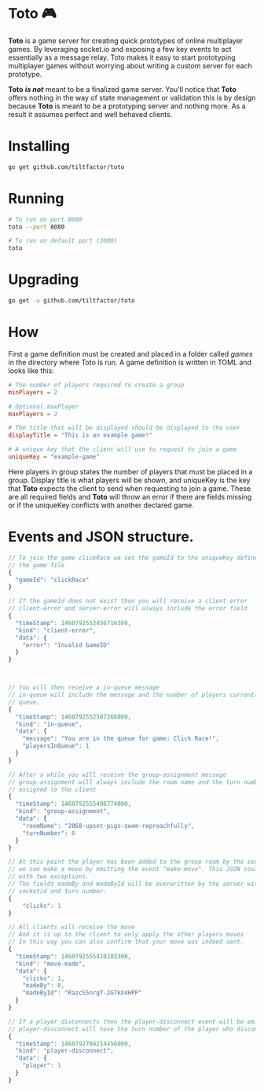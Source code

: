 # Toto :video_game:
__Toto__ is a game server for creating quick prototypes of online multiplayer
games. By leveraging socket.io and exposing a few key events to act essentially
as a message relay. Toto makes it easy to start prototyping multiplayer games
without worrying about writing a custom server for each prototype.

__Toto__ __*is not*__ meant to be a finalized game server.
You'll notice that __Toto__ offers nothing in the way of state management or
validation this is by design because __Toto__ is meant to be a prototyping
server and nothing more. As a result it assumes perfect and well behaved
clients.

# Installing
```bash
go get github.com/tiltfactor/toto
```

# Running
```bash
# To run on port 8080
toto --port 8080

# To run on default port (3000)
toto
```

# Upgrading
```bash
go get -u github.com/tiltfactor/toto
```


# How
First a game definition must be created and placed in a folder called _games_ in
the directory where Toto is run. A game definition is written in TOML and
looks like this:
```toml
# The number of players required to create a group
minPlayers = 2

# Optional maxPlayer
maxPlayers = 2

# The title that will be displayed should be displayed to the user
displayTitle = "This is an example game!"

# A unique key that the client will use to request to join a game
uniqueKey = "example-game"
```

Here players in group states the number of players that must be placed in a
group.
Display title is what players will be shown, and uniqueKey is the key that
__Toto__ expects the client to send when requesting to join a game.
These are all required fields and __Toto__ will throw an error if there are
fields missing or if the uniqueKey conflicts with another declared game.

# Events and JSON structure.
```javascript
// To join the game clickRace we set the gameId to the uniqueKey defined in
// the game file
{
  "gameId": "clickRace"
}

// If the gameId does not exist then you will receive a client error
// client-error and server-error will always include the error field
{
  "timeStamp": 1460792552456716300,
  "kind": "client-error",
  "data": {
    "error": "Invalid GameID"
  }
}



// You will then receive a in-queue message
// in-queue will include the message and the number of players currently in the
// queue.
{
  "timeStamp": 1460792552507366000,
  "kind": "in-queue",
  "data": {
    "message": "You are in the queue for game: Click Race!",
    "playersInQueue": 1
  }
}

// After a while you will receive the group-assignment message
// group-assignment will always include the room name and the turn number
// assigned to the client
{
  "timeStamp": 1460792555406774000,
  "kind": "group-assignment",
  "data": {
    "roomName": "2068-upset-pigs-swam-reproachfully",
    "turnNumber": 0
  }
}

// At this point the player has been added to the group room by the server so
// we can make a move by emitting the event "make-move". This JSON could contain anything, 
// with two exceptions. 
// The fields madeBy and madeById will be overwritten by the server with the associated 
// socketid and turn number.
{
    "clicks": 1
}

// All clients will receive the move 
// And it is up to the client to only apply the other players moves
// In this way you can also confirm that your move was indeed sent.
{
  "timeStamp": 1460792555410103300,
  "kind": "move-made",
  "data": {
    "clicks": 1,
    "madeBy": 0,
    "madeById": "RazcS5nrgT-2G7kX4HPP"
  }
}

// If a player disconnects then the player-disconnect event will be emitted.
// player-disconnect will have the turn number of the player who disconnected
{
  "timeStamp": 1460792704214456000,
  "kind": "player-disconnect",
  "data": {
    "player": 1
  }
}
```
